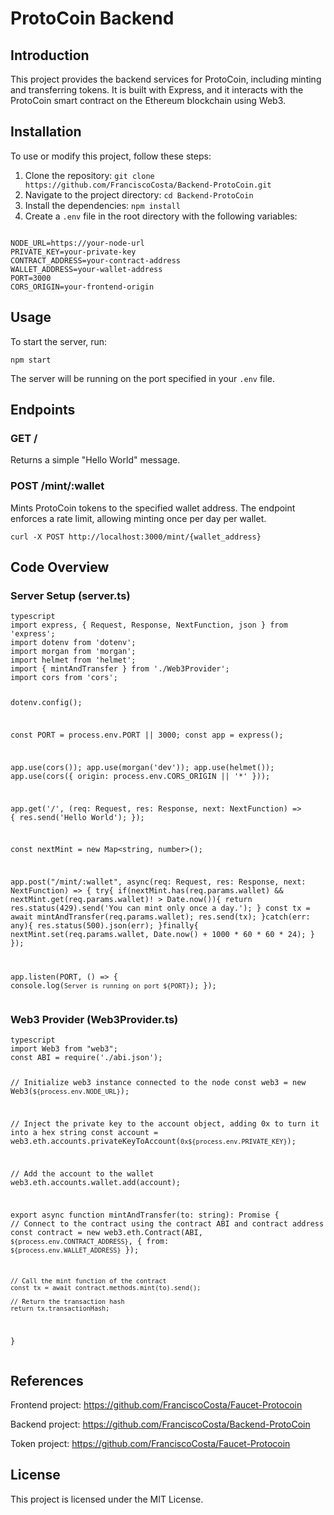 <!DOCTYPE html>
<html lang="en">
<head>
    <meta charset="UTF-8">
    <meta name="viewport" content="width=device-width, initial-scale=1.0">
 
</head>
<body>

<h1>ProtoCoin Backend</h1>

<h2>Introduction</h2>
<p>This project provides the backend services for ProtoCoin, including minting and transferring tokens. It is built with Express, and it interacts with the ProtoCoin smart contract on the Ethereum blockchain using Web3.</p>

<h2>Installation</h2>
<p>To use or modify this project, follow these steps:</p>
<ol>
    <li>Clone the repository: <code>git clone https://github.com/FranciscoCosta/Backend-ProtoCoin.git</code></li>
    <li>Navigate to the project directory: <code>cd Backend-ProtoCoin</code></li>
    <li>Install the dependencies: <code>npm install</code></li>
    <li>Create a <code>.env</code> file in the root directory with the following variables:</li>
</ol>
<pre><code>
NODE_URL=https://your-node-url
PRIVATE_KEY=your-private-key
CONTRACT_ADDRESS=your-contract-address
WALLET_ADDRESS=your-wallet-address
PORT=3000
CORS_ORIGIN=your-frontend-origin
</code></pre>

<h2>Usage</h2>
<p>To start the server, run:</p>
<pre><code>npm start</code></pre>
<p>The server will be running on the port specified in your <code>.env</code> file.</p>

<h2>Endpoints</h2>
<h3>GET /</h3>
<p>Returns a simple "Hello World" message.</p>
<h3>POST /mint/:wallet</h3>
<p>Mints ProtoCoin tokens to the specified wallet address. The endpoint enforces a rate limit, allowing minting once per day per wallet.</p>
<pre><code>curl -X POST http://localhost:3000/mint/{wallet_address}</code></pre>

<h2>Code Overview</h2>

<h3>Server Setup (server.ts)</h3>
<pre><code>typescript
import express, { Request, Response, NextFunction, json } from 'express';
import dotenv from 'dotenv';
import morgan from 'morgan';
import helmet from 'helmet';
import { mintAndTransfer } from './Web3Provider';
import cors from 'cors';

dotenv.config();

const PORT = process.env.PORT || 3000;
const app = express();

app.use(cors());
app.use(morgan('dev'));
app.use(helmet());
app.use(cors({
    origin: process.env.CORS_ORIGIN || '*'
}));

app.get('/', (req: Request, res: Response, next: NextFunction) => {
    res.send('Hello World');
});

const nextMint = new Map<string, number>();

app.post("/mint/:wallet", async(req: Request, res: Response, next: NextFunction) => {
    try{
        if(nextMint.has(req.params.wallet) && nextMint.get(req.params.wallet)! > Date.now()){
            return res.status(429).send('You can mint only once a day.');
        }
        const tx = await mintAndTransfer(req.params.wallet);
        res.send(tx);
    }catch(err: any){
        res.status(500).json(err);
    }finally{
        nextMint.set(req.params.wallet, Date.now() + 1000 * 60 * 60 * 24);
    }
});

app.listen(PORT, () => {
    console.log(`Server is running on port ${PORT}`);
});
</code></pre>

<h3>Web3 Provider (Web3Provider.ts)</h3>
<pre><code>typescript
import Web3 from "web3";
const ABI = require('./abi.json');

// Initialize web3 instance connected to the node
const web3 = new Web3(`${process.env.NODE_URL}`);

// Inject the private key to the account object, adding 0x to turn it into a hex string
const account = web3.eth.accounts.privateKeyToAccount(`0x${process.env.PRIVATE_KEY}`);

// Add the account to the wallet
web3.eth.accounts.wallet.add(account);

export async function mintAndTransfer(to: string): Promise<string> {
    // Connect to the contract using the contract ABI and contract address
    const contract = new web3.eth.Contract(ABI, `${process.env.CONTRACT_ADDRESS}`, {
        from: `${process.env.WALLET_ADDRESS}`
    });

    // Call the mint function of the contract
    const tx = await contract.methods.mint(to).send();

    // Return the transaction hash
    return tx.transactionHash;
}
</code></pre>

<h2>References</h2>
<p>Frontend project: <a href="https://github.com/FranciscoCosta/Faucet-Protocoin">https://github.com/FranciscoCosta/Faucet-Protocoin</a></p>
<p>Backend project: <a href="https://github.com/FranciscoCosta/Backend-ProtoCoin">https://github.com/FranciscoCosta/Backend-ProtoCoin</a></p>
<p>Token project: <a href="https://github.com/FranciscoCosta/Faucet-Protocoin">https://github.com/FranciscoCosta/Faucet-Protocoin</a></p>

<h2>License</h2>
<p>This project is licensed under the MIT License.</p>

</body>
</html>
